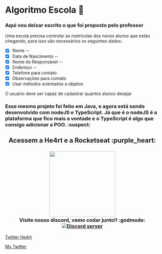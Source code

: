 # Algoritmo Escola :school:

### Aqui vou deixar escrito o que foi proposto pelo professor

Uma escola precisa controlar as matrículas dos novos alunos que estão chegando, para isso são necessários os seguintes dados:

- [x] Nome --
- [x] Data de Nascimento --
- [x] Nome do Responsável --
- [x] Endereço --
- [x] Telefone para contato
- [x] Observações para contato
- [x] Usar métodos orientados a objetos

O usuário deve ser capaz de cadastrar quantos alunos desejar

### Esse mesmo projeto foi feito em Java, e agora está sendo desenvolvido com nodeJS e TypeScript. Já que é o nodeJS é a plataforma que fico mais a vontade e o TypeScript é algo que consigo adicionar a POO. :suspect:

<h2 align="center">
  Acessem a He4rt e a Rocketseat :purple_heart:
</h2>

<h3 align="center">
  <img src="https://heartdevs.com/wp-content/uploads/2018/12/logo.png" width="215"><br>
    Visite nosso discord, vamo codar junto!! :godmode:
	<a href="https://discord.io/He4rt" target="_blank">
	<img src="https://discordapp.com/api/guilds/452926217558163456/embed.png" alt="Discord server"/></a><br>
</h3>

[Twitter He4rt](https://twitter.com/He4rtDevs)

[My Twitter](https://twitter.com/m7Aei_He4rt)
